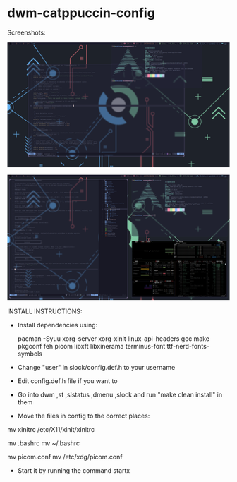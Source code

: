 # dwm-catppuccin-config

Screenshots:

![floating.png](https://github.com/chicken-transfer4/dwm-catppuccin-config/blob/main/screenshots/floating.png?raw=true)

![tiling.png](https://github.com/chicken-transfer4/dwm-catppuccin-config/blob/main/screenshots/tiling.png?raw=true)

INSTALL INSTRUCTIONS: 
* Install dependencies using:

   pacman -Syuu xorg-server xorg-xinit linux-api-headers gcc make pkgconf feh picom libxft libxinerama terminus-font ttf-nerd-fonts-symbols

* Change "user" in slock/config.def.h to your username 


* Edit config.def.h file if you want to


* Go into dwm ,st ,slstatus ,dmenu ,slock and run "make clean install" in them


* Move the files in config to the correct places:

mv xinitrc /etc/X11/xinit/xinitrc

mv .bashrc mv ~/.bashrc

mv picom.conf mv /etc/xdg/picom.conf



* Start it by running the command startx
